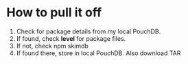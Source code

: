 # How to pull it off
1. Check for package details from my local PouchDB.
2. If found, check **level** for package files.
3. If not, check npm skimdb
4. If found there, store in local PouchDB. Also download TAR
